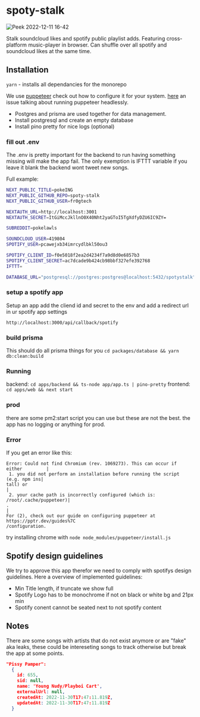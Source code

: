 # spoty-stalk

![Peek 2022-12-11 16-42](https://user-images.githubusercontent.com/119510346/206913382-e2271999-ebd2-491b-9fce-c06a6c7b1efa.gif)

Stalk soundcloud likes and spotify public playlist adds. Featuring cross-platform music-player in browser.
Can shuffle over all spotify and soundcloud likes at the same time.

## Installation

`yarn` - installs all dependancies for the monorepo

We use [puppeteer](https://pptr.dev/) check out how to configure it for your system. [here](https://github.com/puppeteer/puppeteer/issues/3443) an issue talking about running puppeteer headlessly.

- Postgres and prisma are used together for data management.
- Install postgresql and create an empty database
- Install pino pretty for nice logs (optional)

### fill out .env

The .env is pretty important for the backend to run having something missing will make the app fail.
The only exemption is IFTTT variable if you leave it blank the backend wont tweet new songs.

Full example: 

```bash
NEXT_PUBLIC_TITLE=pokeING
NEXT_PUBLIC_GITHUB_REPO=spoty-stalk
NEXT_PUBLIC_GITHUB_USER=fr0gtech

NEXTAUTH_URL=http://localhost:3001
NEXTAUTH_SECRET=ItGiMccJkllnO0X40Nht2yaGToI5TgXdfyDZU6IC9ZY=

SUBREDDIT=pokelawls

SOUNDCLOUD_USER=419804
SPOTIFY_USER=pcawejxb34imrcydlbkl50ou3

SPOTIFY_CLIENT_ID=f0e5018f2ea2d4234f7a9d8d0e6857b3
SPOTIFY_CLIENT_SECRET=ac7dcade9b424cb98bbf327efe392768
IFTTT=

DATABASE_URL="postgresql://postgres:postgres@localhost:5432/spotystalk"
```

### setup a spotify app

Setup an app add the cliend id and secret to the env and add a redirect url in ur spotify app settings

`http://localhost:3000/api/callback/spotify`


### build prisma

This should do all prisma things for you
`cd packages/database && yarn db:clean:build`


### Running

backend: 
`cd apps/backend && ts-node app/app.ts | pino-pretty`
frontend:
`cd apps/web && next start`

### prod

there are some pm2:start script you can use but these are not the best. the app has no logging or anything for prod.

### Error
If you get an error like this:
```
Error: Could not find Chromium (rev. 1069273). This can occur if either         |
 1. you did not perform an installation before running the script (e.g. npm ins|
tall) or                                                                       |
 2. your cache path is incorrectly configured (which is: /root/.cache/puppeteer)|
.                                                                               |
For (2), check out our guide on configuring puppeteer at https://pptr.dev/guides%7C
/configuration.
```
try installing chrome with `node node_modules/puppeteer/install.js`


## Spotify design guidelines

We try to approve this app therefor we need to comply with spotifys design guidelines. Here a overview of implemented guidelines:

- Min Title length, if truncate we show full
- Spotify Logo has to be monochrome if not on black or white bg and 21px min
- Spotify conent cannot be seated next to not spotify content

## Notes

There are some songs with artists that do not exist anymore or are "fake" aka leaks, these could be intereseting songs to track otherwise but break the app at some points.

```json
"Pissy Pamper":
  {
    id: 655,
    sid: null,
    name: 'Young Nudy/Playboi Cart',
    externalUrl: null,
    createdAt: 2022-11-30T17:47:11.819Z,
    updatedAt: 2022-11-30T17:47:11.819Z
  }

```

